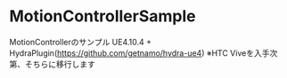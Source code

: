 # MotionControllerSample
MotionControllerのサンプル
UE4.10.4 + HydraPlugin(https://github.com/getnamo/hydra-ue4)
※HTC Viveを入手次第、そちらに移行します
